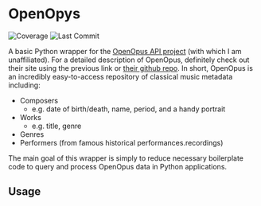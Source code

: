 # OpenOpys
![Coverage](https://img.shields.io/badge/coverage-96%25-yellowgreen)
![Last Commit](https://img.shields.io/github/last-commit/:user/:repo)

A basic Python wrapper for the [OpenOpus API project](https://openopus.org/) (with which I am unaffiliated). For a detailed description of OpenOpus, definitely check
out their site using the previous link or [their github repo](https://github.com/openopus-org/openopus_api). In short, OpenOpus is an incredibly easy-to-access repository of classical music metadata including:
  * Composers
    - e.g. date of birth/death, name, period, and a handy portrait
  * Works
    - e.g. title, genre
  * Genres
  * Performers (from famous historical performances.recordings)

The main goal of this wrapper is simply to reduce necessary boilerplate code to query and process OpenOpus data in Python applications.

## Usage

